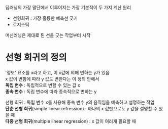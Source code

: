 딥러닝의 가장 말단에서 이루어지는 가장 기본적이 두 가지 계산 원리
- 선형회귀 : 가장 훌륭한 예측선 긋기
- 로지스틱 

머신러닝은 제대로 된 선을 긋는 작업부터 시작

# 선형 회귀의 정의

'정보' 요소를 x라고 하고, 이 x값에 의해 변하는 y가 있음  
x 값이 변함에 따라 y 값도 변한다는 이 정의 안에서  
**독입 변수**  : 독립적으로 변할 수 있는 값 x  
**종속 변수** : 독립 변수에 따라 종속적으로 변하는 y

선형 회귀 : 독립 변수 x를 사용해 종속 변수 y의 움직임을 예측하고 설명하는 작업  
**단순 선형 회귀**(simple linear refression) : 하나의 x 값만으로도 y 값을 설명할 수 있을 때  
**다중 선형 회귀**(multiple linear regression) : x 값이 여러개 필요할 때


